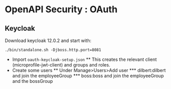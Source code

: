 # OpenAPI Security : OAuth

## Keycloak 
Download keycloak 12.0.2 and start with:

```
./bin/standalone.sh -Djboss.http.port=8081
```

* Import `oauth-keycloak-setup.json`
** This creates the relevant client (microprofile-jwt-client) and groups and roles.
* Create some users
** Under Manage>Users>Add user
*** dilbert:dilbert and join the employeeGroup
*** boss:boss and join the employeeGroup and the bossGroup

